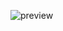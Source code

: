 ![preview](http://ec2-46-137-16-228.eu-west-1.compute.amazonaws.com/x860/4EcnB8B/bubblegum_preview.png)
